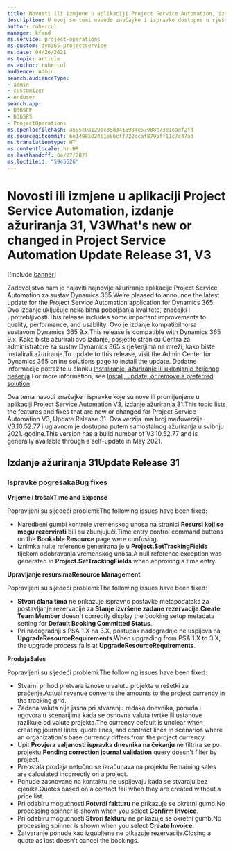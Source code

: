 ```yaml
---
title: Novosti ili izmjene u aplikaciji Project Service Automation, izdanje ažuriranja 31, V3
description: U ovoj se temi navode značajke i ispravke dostupne u rješenju Project Service Automation, izdanje ažuriranja 31, V3.
author: ruhercul
manager: kfend
ms.service: project-operations
ms.custom: dyn365-projectservice
ms.date: 04/26/2021
ms.topic: article
ms.author: ruhercul
audience: Admin
search.audienceType:
- admin
- customizer
- enduser
search.app:
- D365CE
- D365PS
- ProjectOperations
ms.openlocfilehash: a595c0a129ac35d3416984e57908e73e1eaef2fd
ms.sourcegitcommit: 6e1498502461e86cff722ccaf8795ff11c7c47ad
ms.translationtype: HT
ms.contentlocale: hr-HR
ms.lasthandoff: 04/27/2021
ms.locfileid: "5945526"
---
```

# <a name="whats-new-or-changed-in-project-service-automation-update-release-31-v3"></a><span data-ttu-id="f849a-103">Novosti ili izmjene u aplikaciji Project Service Automation, izdanje ažuriranja 31, V3</span><span class="sxs-lookup"><span data-stu-id="f849a-103">What's new or changed in Project Service Automation Update Release 31, V3</span></span>

[!include [banner](../includes/psa-now-project-operations.md)]

<span data-ttu-id="f849a-104">Zadovoljstvo nam je najaviti najnovije ažuriranje aplikacije Project Service Automation za sustav Dynamics 365.</span><span class="sxs-lookup"><span data-stu-id="f849a-104">We’re pleased to announce the latest update for the Project Service Automation application for Dynamics 365.</span></span> <span data-ttu-id="f849a-105">Ovo izdanje uključuje neka bitna poboljšanja kvalitete, značajki i upotrebljivosti.</span><span class="sxs-lookup"><span data-stu-id="f849a-105">This release includes some important improvements to quality, performance, and usability.</span></span> <span data-ttu-id="f849a-106">Ovo je izdanje kompatibilno sa sustavom Dynamics 365 9.x.</span><span class="sxs-lookup"><span data-stu-id="f849a-106">This release is compatible with Dynamics 365 9.x.</span></span> <span data-ttu-id="f849a-107">Kako biste ažurirali ovo izdanje, posjetite stranicu Centra za administratore za sustav Dynamics 365 s rješenjima na mreži, kako biste instalirali ažuriranje.</span><span class="sxs-lookup"><span data-stu-id="f849a-107">To update to this release, visit the Admin Center for Dynamics 365 online solutions page to install the update.</span></span> <span data-ttu-id="f849a-108">Dodatne informacije potražite u članku [Instaliranje, ažuriranje ili uklanjanje željenog rješenja](/power-platform/admin/install-remove-preferred-solution).</span><span class="sxs-lookup"><span data-stu-id="f849a-108">For more information, see [Install, update, or remove a preferred solution](/power-platform/admin/install-remove-preferred-solution).</span></span>

<span data-ttu-id="f849a-109">Ova tema navodi značajke i ispravke koje su nove ili promijenjene u aplikaciji Project Service Automation V3, izdanje ažuriranja 31.</span><span class="sxs-lookup"><span data-stu-id="f849a-109">This topic lists the features and fixes that are new or changed for Project Service Automation V3, Update Release 31.</span></span> <span data-ttu-id="f849a-110">Ova verzija ima broj međuverzije V3.10.52.77 i uglavnom je dostupna putem samostalnog ažuriranja u svibnju 2021. godine.</span><span class="sxs-lookup"><span data-stu-id="f849a-110">This version has a build number of V3.10.52.77 and is generally available through a self-update in May 2021.</span></span>

## <a name="update-release-31"></a><span data-ttu-id="f849a-111">Izdanje ažuriranja 31</span><span class="sxs-lookup"><span data-stu-id="f849a-111">Update Release 31</span></span>

### <a name="bug-fixes"></a><span data-ttu-id="f849a-112">Ispravke pogrešaka</span><span class="sxs-lookup"><span data-stu-id="f849a-112">Bug fixes</span></span>

<span data-ttu-id="f849a-113">**Vrijeme i trošak**</span><span class="sxs-lookup"><span data-stu-id="f849a-113">**Time and Expense**</span></span>

<span data-ttu-id="f849a-114">Popravljeni su sljedeći problemi:</span><span class="sxs-lookup"><span data-stu-id="f849a-114">The following issues have been fixed:</span></span>

- <span data-ttu-id="f849a-115">Naredbeni gumbi kontrole vremenskog unosa na stranici **Resursi koji se mogu rezervirati** bili su zbunjujući.</span><span class="sxs-lookup"><span data-stu-id="f849a-115">Time entry control command buttons on the **Bookable Resource** page were confusing.</span></span>
- <span data-ttu-id="f849a-116">Iznimka nulte reference generirana je u **Project.SetTrackingFields** tijekom odobravanja vremenskog unosa.</span><span class="sxs-lookup"><span data-stu-id="f849a-116">A null reference exception was generated in **Project.SetTrackingFields** when approving a time entry.</span></span>

<span data-ttu-id="f849a-117">**Upravljanje resursima**</span><span class="sxs-lookup"><span data-stu-id="f849a-117">**Resource Management**</span></span>

<span data-ttu-id="f849a-118">Popravljeni su sljedeći problemi:</span><span class="sxs-lookup"><span data-stu-id="f849a-118">The following issues have been fixed:</span></span>

- <span data-ttu-id="f849a-119">**Stvori člana tima** ne prikazuje ispravno postavke metapodataka za postavljanje rezervacije za **Stanje izvršene zadane rezervacije**.</span><span class="sxs-lookup"><span data-stu-id="f849a-119">**Create Team Member** doesn't correctly display the booking setup metadata setting for **Default Booking Committed Status**.</span></span>
- <span data-ttu-id="f849a-120">Pri nadogradnji s PSA 1.X na 3.X, postupak nadogradnje ne uspijeva na **UpgradeResourceRequirements**.</span><span class="sxs-lookup"><span data-stu-id="f849a-120">When upgrading from PSA 1.X to 3.X, the upgrade process fails at **UpgradeResourceRequirements**.</span></span>


<span data-ttu-id="f849a-121">**Prodaja**</span><span class="sxs-lookup"><span data-stu-id="f849a-121">**Sales**</span></span>

<span data-ttu-id="f849a-122">Popravljeni su sljedeći problemi:</span><span class="sxs-lookup"><span data-stu-id="f849a-122">The following issues have been fixed:</span></span>

- <span data-ttu-id="f849a-123">Stvarni prihod pretvara iznose u valutu projekta u rešetki za praćenje.</span><span class="sxs-lookup"><span data-stu-id="f849a-123">Actual revenue converts the amounts to the project currency in the tracking grid.</span></span>
- <span data-ttu-id="f849a-124">Zadana valuta nije jasna pri stvaranju redaka dnevnika, ponuda i ugovora u scenarijima kada se osnovna valuta tvrtke ili ustanove razlikuje od valute projekta.</span><span class="sxs-lookup"><span data-stu-id="f849a-124">The currency default is unclear when creating journal lines, quote lines, and contract lines in scenarios where an organization's base currency differs from the project currency.</span></span>
- <span data-ttu-id="f849a-125">Upit **Provjera valjanosti ispravka dnevnika na čekanju** ne filtrira se po projektu.</span><span class="sxs-lookup"><span data-stu-id="f849a-125">**Pending correction journal validation** query doesn't filter by project.</span></span>
- <span data-ttu-id="f849a-126">Preostala prodaja netočno se izračunava na projektu.</span><span class="sxs-lookup"><span data-stu-id="f849a-126">Remaining sales are calculated incorrectly on a project.</span></span>
- <span data-ttu-id="f849a-127">Ponude zasnovane na kontaktu ne uspijevaju kada se stvaraju bez cjenika.</span><span class="sxs-lookup"><span data-stu-id="f849a-127">Quotes based on a contact fail when they are created without a price list.</span></span>
- <span data-ttu-id="f849a-128">Pri odabiru mogućnosti **Potvrdi fakturu** ne prikazuje se okretni gumb.</span><span class="sxs-lookup"><span data-stu-id="f849a-128">No processing spinner is shown when you select **Confirm Invoice**.</span></span>
- <span data-ttu-id="f849a-129">Pri odabiru mogućnosti **Stvori fakturu** ne prikazuje se okretni gumb.</span><span class="sxs-lookup"><span data-stu-id="f849a-129">No processing spinner is shown when you select **Create Invoice**.</span></span>
- <span data-ttu-id="f849a-130">Zatvaranje ponude kao izgubljene ne otkazuje rezervacije.</span><span class="sxs-lookup"><span data-stu-id="f849a-130">Closing a quote as lost doesn't cancel the bookings.</span></span>







